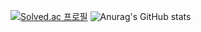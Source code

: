 [![Solved.ac 프로필](http://mazassumnida.wtf/api/v2/generate_badge?boj=wlghks05)](https://solved.ac/wlghks05)
![Anurag's GitHub stats](https://github-readme-stats.vercel.app/api?username=GeeHwanee&show_icons=true&theme=radical)
<!--
**GeeHwanee/GeeHwanee** is a ✨ _special_ ✨ repository because its `README.md` (this file) appears on your GitHub profile.

Here are some ideas to get you started:

- 🔭 I’m currently working on ...
- 🌱 I’m currently learning ...
- 👯 I’m looking to collaborate on ...
- 🤔 I’m looking for help with ...
- 💬 Ask me about ...
- 📫 How to reach me: ...
- 😄 Pronouns: ...
- ⚡ Fun fact: ...
-->
